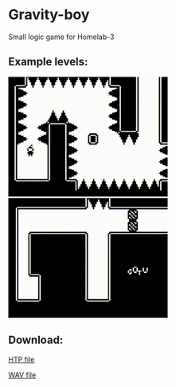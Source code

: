 # Gravity-boy
Small logic game for Homelab-3

## Example levels: 
![Level 3](/res/gravity_boy_level3.gif)
![Level 4](/res/gravity_boy_level4.gif)

## Download:
[HTP file](/release/gravity_boy.htp)

[WAV file](/release/gravity_boy.wav)

